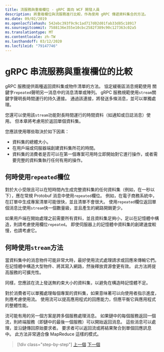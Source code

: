 ```yaml
---
title: 流服務與重複欄位 - gRPC 面向 WCF 開發人員
description: 將重複欄位與流服務進行比較，作為使用 gRPC 傳遞資料集合的方法。
ms.date: 09/02/2019
ms.openlocfilehash: 542ebc393f9c9c1ad717d02d01fab33d85c18917
ms.sourcegitcommit: 7588136e355e10cbc2582f389c90c127363c02a5
ms.translationtype: MT
ms.contentlocale: zh-TW
ms.lasthandoff: 03/12/2020
ms.locfileid: "79147746"
---
```

# <a name="grpc-streaming-services-vs-repeated-fields"></a>gRPC 串流服務與重複欄位的比較

gRPC 服務提供兩種返回資料集或物件清單的方法。 協定緩衝區消息規範使用 關鍵字`repeated`聲明另一消息中的消息清單或陣列。 gRPC 服務規範使用`stream`關鍵字聲明長時間運行的持久連接。 通過該連接，將發送多條消息，並可以單獨處理。

您還可以使用該`stream`功能對長時間運行的時間資料（如通知或日誌消息）使用。 但本章將考慮用於返回單個資料集。

您應該使用哪些取決於如下因素：

- 資料集的總體大小。
- 在用戶端或伺服器端創建資料集所花的時間。
- 資料集的消費者是否可以在第一個專案可用時立即開始對它進行操作，或者需要完整的資料集執行任何有用的操作。

## <a name="when-to-use-repeated-fields"></a>何時使用`repeated`欄位

對於大小受限且可以在短時間內生成完整資料集的任何資料集（例如，在一秒以下），應在常規 Protobuf 消息中使用`repeated`欄位。 例如，在電子商務系統中，在訂單中生成專案清單可能很快，並且清單不會很大。 使用`repeated`欄位返回單個消息比使用`stream`快一個數量級，並且產生的網路開銷更少。

如果用戶端在開始處理之前需要所有資料，並且資料集足夠小，足以在記憶體中構造，則請考慮使用欄位`repeated`。 即使伺服器上的記憶體中資料集的創建速度較慢，也請考慮它。

## <a name="when-to-use-stream-methods"></a>何時使用`stream`方法

當資料集中的消息物件可能非常大時，最好使用流式處理請求或回應來傳輸它們。 在記憶體中構造大型物件、將其寫入網路，然後釋放資源會更有效。 此方法將提高服務的可擴充性。

同樣，您應該在流上發送無約束大小的資料集，以避免在構造時記憶體不足。

對於消費者可以單獨處理每個專案的資料集，如果意味著可以向使用者指示進度，則應考慮使用流。 使用流可以提高應用程式的回應能力，但應平衡它與應用程式的整體性能。

流可能有用的另一個方案是跨多個服務處理消息。 如果鏈中的每個服務返回一個流，則終端服務（即鏈中的最後一個服務）可以開始返回消息。 這些消息可以處理，並沿鏈傳回原始要求者。 要求者可以返回流或將結果聚合到單個回應訊息中。 此方法非常適合像 MapReduce 這樣的模式。

>[!div class="step-by-step"]
>[上一個](migrate-duplex-services.md)
>[下一個](client-libraries.md)
